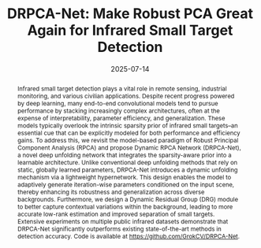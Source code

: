 ---
title: "DRPCA-Net: Make Robust PCA Great Again for Infrared Small Target Detection"

authors:
- Zihao Xiong
- Fei Zhou
- Fengyi Wu
- Shuai Yuan
- Maixia Fu
- Zhenming Peng
- Jian Yang
- admin

author_notes:
- 
- 
- 
- 
- Corresponding Author
- 
- 
- Corresponding Author

date: "2025-07-14"

publication_types: ["article-journal"]

publication: "IEEE Transactions on Geoscience and Remote Sensing"
publication_short: "IEEE TGRS"
pages: "1-1"
publisher: "IEEE"
doi: "10.1109/TGRS.2025.3588392"

abstract: |
  Infrared small target detection plays a vital role in remote sensing, industrial monitoring, and various civilian applications. Despite recent progress powered by deep learning, many end-to-end convolutional models tend to pursue performance by stacking increasingly complex architectures, often at the expense of interpretability, parameter efficiency, and generalization. These models typically overlook the intrinsic sparsity prior of infrared small targets–an essential cue that can be explicitly modeled for both performance and efficiency gains. To address this, we revisit the model-based paradigm of Robust Principal Component Analysis (RPCA) and propose Dynamic RPCA Network (DRPCA-Net), a novel deep unfolding network that integrates the sparsity-aware prior into a learnable architecture. Unlike conventional deep unfolding methods that rely on static, globally learned parameters, DRPCA-Net introduces a dynamic unfolding mechanism via a lightweight hypernetwork. This design enables the model to adaptively generate iteration-wise parameters conditioned on the input scene, thereby enhancing its robustness and generalization across diverse backgrounds. Furthermore, we design a Dynamic Residual Group (DRG) module to better capture contextual variations within the background, leading to more accurate low-rank estimation and improved separation of small targets. Extensive experiments on multiple public infrared datasets demonstrate that DRPCA-Net significantly outperforms existing state-of-the-art methods in detection accuracy. Code is available at https://github.com/GrokCV/DRPCA-Net.

summary: This paper proposes DRPCA-Net, a dynamic deep unfolding network for infrared small target detection, integrating sparsity-aware priors and dynamic parameter generation for robust performance.

tags:
- Infrared Small Target Detection
- RPCA
- Deep Learning
- DRPCA-Net
- Robustness

featured: false

url_pdf: "https://arxiv.org/pdf/2507.09541"
url_code: "https://github.com/GrokCV/DRPCA-Net"
url_dataset: ""
url_poster: ""
url_project: ""
url_slides: ""
url_source: ""
url_video: ""

image:
  preview_only: false
--- 